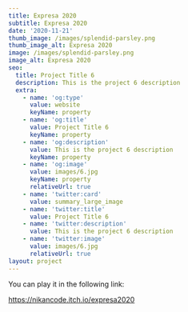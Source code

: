 ```yaml
---
title: Expresa 2020
subtitle: Expresa 2020
date: '2020-11-21'
thumb_image: /images/splendid-parsley.png
thumb_image_alt: Expresa 2020
image: /images/splendid-parsley.png
image_alt: Expresa 2020
seo:
  title: Project Title 6
  description: This is the project 6 description
  extra:
    - name: 'og:type'
      value: website
      keyName: property
    - name: 'og:title'
      value: Project Title 6
      keyName: property
    - name: 'og:description'
      value: This is the project 6 description
      keyName: property
    - name: 'og:image'
      value: images/6.jpg
      keyName: property
      relativeUrl: true
    - name: 'twitter:card'
      value: summary_large_image
    - name: 'twitter:title'
      value: Project Title 6
    - name: 'twitter:description'
      value: This is the project 6 description
    - name: 'twitter:image'
      value: images/6.jpg
      relativeUrl: true
layout: project
---
```

You can play it in the following link:

<https://nikancode.itch.io/expresa2020>
